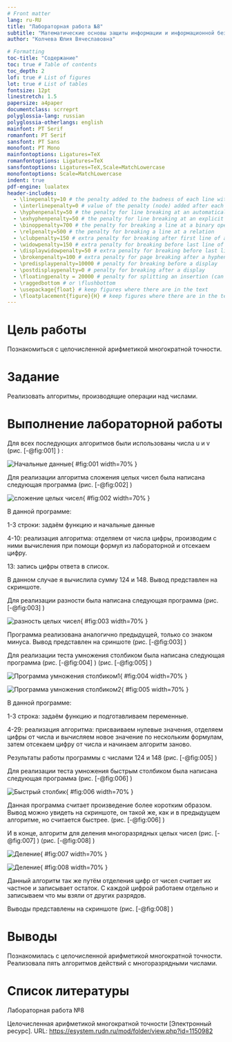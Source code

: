 ```yaml
---
# Front matter
lang: ru-RU
title: "Лабораторная работа №8"
subtitle: "Математические основы защиты информации и информационной безопасности"
author: "Колчева Юлия Вячеславовна"

# Formatting
toc-title: "Содержание"
toc: true # Table of contents
toc_depth: 2
lof: true # List of figures
lot: true # List of tables
fontsize: 12pt
linestretch: 1.5
papersize: a4paper
documentclass: scrreprt
polyglossia-lang: russian
polyglossia-otherlangs: english
mainfont: PT Serif
romanfont: PT Serif
sansfont: PT Sans
monofont: PT Mono
mainfontoptions: Ligatures=TeX
romanfontoptions: Ligatures=TeX
sansfontoptions: Ligatures=TeX,Scale=MatchLowercase
monofontoptions: Scale=MatchLowercase
indent: true
pdf-engine: lualatex
header-includes:
  - \linepenalty=10 # the penalty added to the badness of each line within a paragraph (no associated penalty node) Increasing the value makes tex try to have fewer lines in the paragraph.
  - \interlinepenalty=0 # value of the penalty (node) added after each line of a paragraph.
  - \hyphenpenalty=50 # the penalty for line breaking at an automatically inserted hyphen
  - \exhyphenpenalty=50 # the penalty for line breaking at an explicit hyphen
  - \binoppenalty=700 # the penalty for breaking a line at a binary operator
  - \relpenalty=500 # the penalty for breaking a line at a relation
  - \clubpenalty=150 # extra penalty for breaking after first line of a paragraph
  - \widowpenalty=150 # extra penalty for breaking before last line of a paragraph
  - \displaywidowpenalty=50 # extra penalty for breaking before last line before a display math
  - \brokenpenalty=100 # extra penalty for page breaking after a hyphenated line
  - \predisplaypenalty=10000 # penalty for breaking before a display
  - \postdisplaypenalty=0 # penalty for breaking after a display
  - \floatingpenalty = 20000 # penalty for splitting an insertion (can only be split footnote in standard LaTeX)
  - \raggedbottom # or \flushbottom
  - \usepackage{float} # keep figures where there are in the text
  - \floatplacement{figure}{H} # keep figures where there are in the text
---
```


# Цель работы

Познакомиться с целочисленной арифметикой многократной точности.

# Задание

Реализовать алгоритмы, производящие операции над числами. 


# Выполнение лабораторной работы


Для всех последующих алгоритмов были использованы числа u и v (рис. [-@fig:001] ) :

![Начальные данные](image/1.png){ #fig:001 width=70% }


Для реализации алгоритма сложения целых чисел была написана следующая программа (рис. [-@fig:002] )

![сложение целых чисел](image/2.png){ #fig:002 width=70% }

В данной программе: 

1-3 строки: задаём функцию и начальные данные

4-10: реализация алгоритма: отделяем от числа цифры, производим с ними вычисления при помощи формул из лабораторной и отсекаем цифру.

13: запись цифры ответа в список. 

В данном случае я вычислила сумму 124 и 148. Вывод представлен на скриншоте.

Для реализации разности была написана следующая программа (рис. [-@fig:003] )

![разность целых чисел](image/3.png){ #fig:003 width=70% }

Программа реализована аналогично предыдущей, только со знаком минуса. Вывод представлен на сриншоте (рис. [-@fig:003] )

Для реализации теста умножения столбиком была написана следующая программа (рис. [-@fig:004] ) (рис. [-@fig:005] )

![Программа умножения столбиком1](image/4.png){ #fig:004 width=70% }

![Программа умножения столбиком2](image/5.png){ #fig:005 width=70% }

В данной программе:

1-3 строка: задаём функцию и подготавливаем переменные.

4-29: реализация алгоритма: присваиваем нулевые значения, отделяем цифры от числа и вычисляем новое значение по нескольким формулам, затем отсекаем цифру от числа и начинаем алгоритм заново. 

Результаты работы программы с числами 124 и 148 (рис. [-@fig:005] )

Для реализации теста умножения быстрым столбиком была написана следующая программа (рис. [-@fig:006] )

![Быстрый столбик](image/6.png){ #fig:006 width=70% }

Данная программа считает произведение более коротким образом. Вывод можно увидеть на скриншоте, он такой же, как и в предыдущем алгоритме, но считается быстрее. (рис. [-@fig:006] )

И в конце, алгоритм для деления многоразрядных целых чисел (рис. [-@fig:007] ) (рис. [-@fig:008] )

![Деление](image/7.png){ #fig:007 width=70% }

![Деление](image/8.png){ #fig:008 width=70% }

Данный алгоритм так же путём отделения цифр от чисел считает их частное и записывает остаток. С каждой цифрой работаем отдельно и записываем что мы взяли от других разрядов. 

Выводы представлены на скриншоте (рис. [-@fig:008] )

# Выводы

Познакомилась с целочисленной арифметикой многократной точности. Реализовала пять алгоритмов действий с многоразрядными числами.

# Список литературы

Лабораторная работа №8

Целочисленная арифметикой многократной точности [Электронный ресурс]. URL: https://esystem.rudn.ru/mod/folder/view.php?id=1150982


